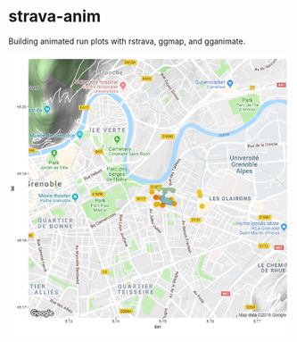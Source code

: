# strava-anim
Building animated run plots with rstrava, ggmap, and gganimate.

![](allruns_anim3_optimized.gif)
